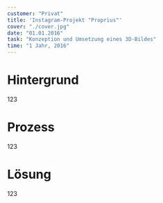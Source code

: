 ```yaml
---
customer: "Privat"
title: 'Instagram-Projekt "Proprius"'
cover: "./cover.jpg"
date: "01.01.2016"
task: "Konzeption und Umsetzung eines 3D-Bildes"
time: "1 Jahr, 2016"
---
```

# Hintergrund

123

# Prozess

123

# Lösung

123